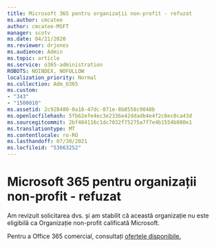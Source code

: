 ```yaml
---
title: Microsoft 365 pentru organizații non-profit - refuzat
ms.author: cmcatee
author: cmcatee-MSFT
manager: scotv
ms.date: 04/21/2020
ms.reviewer: drjones
ms.audience: Admin
ms.topic: article
ms.service: o365-administration
ROBOTS: NOINDEX, NOFOLLOW
localization_priority: Normal
ms.collection: Adm_O365
ms.custom:
- "343"
- "1500010"
ms.assetid: 2c928480-0a18-47dc-871e-8b8558c9048b
ms.openlocfilehash: 5fb62efe4ec3e2336e42ddadb4e4f2c8ec0ca43d
ms.sourcegitcommit: 2bf484116c1dc7032f75275a7f7e4b1554b080e1
ms.translationtype: MT
ms.contentlocale: ro-RO
ms.lasthandoff: 07/30/2021
ms.locfileid: "53663252"
---
```

# <a name="microsoft-365-for-nonprofits---declined"></a>Microsoft 365 pentru organizații non-profit - refuzat

Am revizuit solicitarea dvs. și am stabilit că această organizație nu este eligibilă ca Organizație non-profit calificată Microsoft.
  
Pentru a Office 365 comercial, consultați [ofertele disponibile.](https://portal.office.com/AdminPortal/Home)
